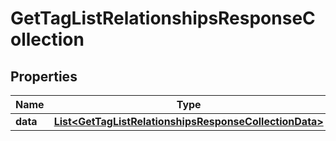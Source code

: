 # GetTagListRelationshipsResponseCollection

## Properties
Name | Type | Description | Notes
------------ | ------------- | ------------- | -------------
**data** | [**List&lt;GetTagListRelationshipsResponseCollectionData&gt;**](GetTagListRelationshipsResponseCollectionData.md) |  | 
